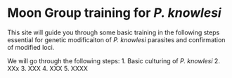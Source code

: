 # Moon Group training for _P. knowlesi_ #

This site will guide you through some basic training in the following steps essential for 
genetic modificaiton of _P. knowlesi_ parasites and confirmation of modified loci.

We will go through the following steps:
    1. Basic culturing of _P. knowlesi_
    2. XXx
    3. XXX
    4. XXX
    5. XXXX
    
    
